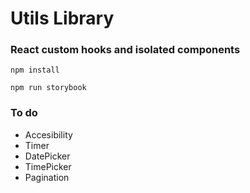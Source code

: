 # Utils Library

### React custom hooks and isolated components

`npm install`

`npm run storybook`

### To do

- Accesibility
- Timer
- DatePicker
- TimePicker
- Pagination
